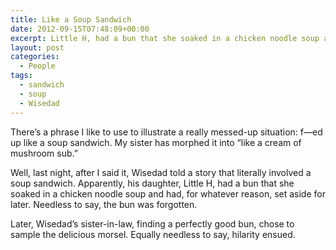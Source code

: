 ```yaml
---
title: Like a Soup Sandwich
date: 2012-09-15T07:48:09+00:00
excerpt: Little H, had a bun that she soaked in a chicken noodle soup and had, for whatever reason, set aside for later. Needless to say, the bun was forgotten.
layout: post
categories:
  - People
tags:
  - sandwich
  - soup
  - Wisedad
---
```

There&#8217;s a phrase I like to use to illustrate a really messed-up situation: f&#8212;ed up like a soup sandwich. My sister has morphed it into &#8220;like a cream of mushroom sub.&#8221;

Well, last night, after I said it, Wisedad told a story that literally involved a soup sandwich. Apparently, his daughter, Little H, had a bun that she soaked in a chicken noodle soup and had, for whatever reason, set aside for later. Needless to say, the bun was forgotten.

Later, Wisedad&#8217;s sister-in-law, finding a perfectly good bun, chose to sample the delicious morsel. Equally needless to say, hilarity ensued.